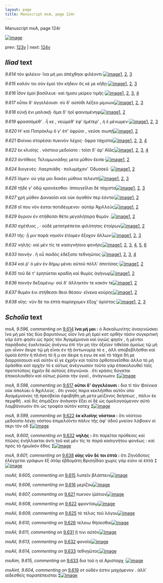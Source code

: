 ```yaml
---
layout: page
title: Manuscript msA, page 124r
---
```


Manuscript msA, page 124r

[![image](http://www.homermultitext.org/iipsrv?OBJ=IIP,1.0&FIF=/project/homer/pyramidal/deepzoom/hmt/vaimg/2017a/VA124RN_0296.tif&WID=100&CVT=JPEG)](http://www.homermultitext.org/ict2/?urn=urn:cite2:hmt:vaimg.2017a:VA124RN_0296)

prev:  [123v](../123v/) | next:  [124v](../124v/)

## *Iliad* text

*9.614* <a id="9.614"/> τὸν φιλέειν· ἵνα μή μοι ἀπέχθηαι φιλέοντι·[![image](http://www.homermultitext.org/iipsrv?OBJ=IIP,1.0&FIF=/project/homer/pyramidal/deepzoom/hmt/vaimg/2017a/VA124RN_0296.tif&RGN=0.1974,0.209,0.4198,0.0248&WID=1000&CVT=JPEG)](http://www.homermultitext.org/ict2/?urn=urn:cite2:hmt:vaimg.2017a:VA124RN_0296@0.1974,0.209,0.4198,0.0248)[1](#msA_9.667), [2](#msA_9.596), [3](#msA_9.1)

*9.615* <a id="9.615"/> καλόν τοι σὺν ἐμοὶ τὸν κήδειν ὅς κέ με κήδῃ·[![image](http://www.homermultitext.org/iipsrv?OBJ=IIP,1.0&FIF=/project/homer/pyramidal/deepzoom/hmt/vaimg/2017a/VA124RN_0296.tif&RGN=0.1954,0.2256,0.4198,0.0286&WID=1000&CVT=JPEG)](http://www.homermultitext.org/ict2/?urn=urn:cite2:hmt:vaimg.2017a:VA124RN_0296@0.1954,0.2256,0.4198,0.0286)[1](#msA_9.667), [2](#msAil_9.605), [3](#msA_9.1)

*9.616* <a id="9.616"/> ἶ̈σον ἐμοὶ βασίλευε· καὶ ήμισυ μείρεο τιμῆς·[![image](http://www.homermultitext.org/iipsrv?OBJ=IIP,1.0&FIF=/project/homer/pyramidal/deepzoom/hmt/vaimg/2017a/VA124RN_0296.tif&RGN=0.1934,0.2444,0.4198,0.0286&WID=1000&CVT=JPEG)](http://www.homermultitext.org/ict2/?urn=urn:cite2:hmt:vaimg.2017a:VA124RN_0296@0.1934,0.2444,0.4198,0.0286)[1](#msA_9.667), [2](#msAil_9.606), [3](#msA_9.597), [4](#msA_9.1)

*9.617* <a id="9.617"/> οὗτοι δ' ἀγγελέουσι· σὺ δ' αὐτόθι λέξεο μίμνων[![image](http://www.homermultitext.org/iipsrv?OBJ=IIP,1.0&FIF=/project/homer/pyramidal/deepzoom/hmt/vaimg/2017a/VA124RN_0296.tif&RGN=0.1904,0.2669,0.4198,0.0256&WID=1000&CVT=JPEG)](http://www.homermultitext.org/ict2/?urn=urn:cite2:hmt:vaimg.2017a:VA124RN_0296@0.1904,0.2669,0.4198,0.0256)[1](#msA_9.667), [2](#msA_9.598), [3](#msA_9.1)

*9.618* <a id="9.618"/> εὐνῇ ἐνι μαλακῇ· ἅμα δ' ἠοῖ φαινομένηφι[![image](http://www.homermultitext.org/iipsrv?OBJ=IIP,1.0&FIF=/project/homer/pyramidal/deepzoom/hmt/vaimg/2017a/VA124RN_0296.tif&RGN=0.1904,0.2872,0.4198,0.0256&WID=1000&CVT=JPEG)](http://www.homermultitext.org/ict2/?urn=urn:cite2:hmt:vaimg.2017a:VA124RN_0296@0.1904,0.2872,0.4198,0.0256)[1](#msA_9.667), [2](#msA_9.1)

*9.619* <a id="9.619"/> φρασσόμεθ' . ἦ κε , νεώμεθ' ἐφ' ἡμέτερ' , ἠ ὲ μένωμεν·[![image](http://www.homermultitext.org/iipsrv?OBJ=IIP,1.0&FIF=/project/homer/pyramidal/deepzoom/hmt/vaimg/2017a/VA124RN_0296.tif&RGN=0.1894,0.3038,0.4319,0.0256&WID=1000&CVT=JPEG)](http://www.homermultitext.org/ict2/?urn=urn:cite2:hmt:vaimg.2017a:VA124RN_0296@0.1894,0.3038,0.4319,0.0256)[1](#msA_9.667), [2](#msAint_9.604), [3](#msA_9.1)

*9.620* <a id="9.620"/> Η̃· καὶ Πατρόκλῳ ὅ γ' ἐπ' ὀφρύσι , νεῦσε σιωπῇ[![image](http://www.homermultitext.org/iipsrv?OBJ=IIP,1.0&FIF=/project/homer/pyramidal/deepzoom/hmt/vaimg/2017a/VA124RN_0296.tif&RGN=0.1894,0.3233,0.4319,0.0256&WID=1000&CVT=JPEG)](http://www.homermultitext.org/ict2/?urn=urn:cite2:hmt:vaimg.2017a:VA124RN_0296@0.1894,0.3233,0.4319,0.0256)[1](#msA_9.667), [2](#msA_9.1)

*9.621* <a id="9.621"/> Φοίνικι στορέσαι πυκινὸν λέχος· ὄφρα τάχιστα[![image](http://www.homermultitext.org/iipsrv?OBJ=IIP,1.0&FIF=/project/homer/pyramidal/deepzoom/hmt/vaimg/2017a/VA124RN_0296.tif&RGN=0.1894,0.3451,0.4319,0.0256&WID=1000&CVT=JPEG)](http://www.homermultitext.org/ict2/?urn=urn:cite2:hmt:vaimg.2017a:VA124RN_0296@0.1894,0.3451,0.4319,0.0256)[1](#msA_9.667), [2](#msAim_9.602), [3](#msAil_9.607), [4](#msA_9.1)

*9.622* <a id="9.622"/> ἐκ κλισίης . νόστοιο μεδοίατο : τοῖσι δ' ὰρ' Αἴᾱς[![image](http://www.homermultitext.org/iipsrv?OBJ=IIP,1.0&FIF=/project/homer/pyramidal/deepzoom/hmt/vaimg/2017a/VA124RN_0296.tif&RGN=0.1894,0.3647,0.4319,0.0256&WID=1000&CVT=JPEG)](http://www.homermultitext.org/ict2/?urn=urn:cite2:hmt:vaimg.2017a:VA124RN_0296@0.1894,0.3647,0.4319,0.0256)[1](#msA_9.667), [2](#msA_9.599), [3](#msAil_9.608), [4](#msA_9.1)

*9.623* <a id="9.623"/> ἀντίθεος Τελαμωνιάδης μετα μῦθον ἔειπε·[![image](http://www.homermultitext.org/iipsrv?OBJ=IIP,1.0&FIF=/project/homer/pyramidal/deepzoom/hmt/vaimg/2017a/VA124RN_0296.tif&RGN=0.1874,0.382,0.4319,0.0256&WID=1000&CVT=JPEG)](http://www.homermultitext.org/ict2/?urn=urn:cite2:hmt:vaimg.2017a:VA124RN_0296@0.1874,0.382,0.4319,0.0256)[1](#msA_9.667), [2](#msA_9.1)

*9.624* <a id="9.624"/> διογενὲς· Λαερτιάδη · πολυμήχαν' Ὀδυσσεῦ ·[![image](http://www.homermultitext.org/iipsrv?OBJ=IIP,1.0&FIF=/project/homer/pyramidal/deepzoom/hmt/vaimg/2017a/VA124RN_0296.tif&RGN=0.1874,0.4,0.4319,0.0256&WID=1000&CVT=JPEG)](http://www.homermultitext.org/ict2/?urn=urn:cite2:hmt:vaimg.2017a:VA124RN_0296@0.1874,0.4,0.4319,0.0256)[1](#msA_9.667), [2](#msA_9.1)

*9.625* <a id="9.625"/> ἴ̈ομεν· οὐ γάρ μοι δοκέει μύθοιο τελευτὴ[![image](http://www.homermultitext.org/iipsrv?OBJ=IIP,1.0&FIF=/project/homer/pyramidal/deepzoom/hmt/vaimg/2017a/VA124RN_0296.tif&RGN=0.1874,0.4188,0.4319,0.0256&WID=1000&CVT=JPEG)](http://www.homermultitext.org/ict2/?urn=urn:cite2:hmt:vaimg.2017a:VA124RN_0296@0.1874,0.4188,0.4319,0.0256)[1](#msA_9.667), [2](#msAil_9.609), [3](#msA_9.1)

*9.626* <a id="9.626"/> τῇδέ γ' ὁδῷ κρανέεσθαι· ἀπαγγεῖλαι δὲ τάχιστα[![image](http://www.homermultitext.org/iipsrv?OBJ=IIP,1.0&FIF=/project/homer/pyramidal/deepzoom/hmt/vaimg/2017a/VA124RN_0296.tif&RGN=0.1874,0.4406,0.4319,0.0256&WID=1000&CVT=JPEG)](http://www.homermultitext.org/ict2/?urn=urn:cite2:hmt:vaimg.2017a:VA124RN_0296@0.1874,0.4406,0.4319,0.0256)[1](#msA_9.667), [2](#msAil_9.610), [3](#msA_9.1)

*9.627* <a id="9.627"/> χρὴ μῦθον Δαναοῖσι καὶ οὐκ ἀγαθόν περ ἐόντα·[![image](http://www.homermultitext.org/iipsrv?OBJ=IIP,1.0&FIF=/project/homer/pyramidal/deepzoom/hmt/vaimg/2017a/VA124RN_0296.tif&RGN=0.1864,0.4579,0.4319,0.0256&WID=1000&CVT=JPEG)](http://www.homermultitext.org/ict2/?urn=urn:cite2:hmt:vaimg.2017a:VA124RN_0296@0.1864,0.4579,0.4319,0.0256)[1](#msA_9.667), [2](#msA_9.1)

*9.628* <a id="9.628"/> οἵ που νῦν έαται ποτιδέγμενοι· αὐτὰρ Ἀχιλλεὺς[![image](http://www.homermultitext.org/iipsrv?OBJ=IIP,1.0&FIF=/project/homer/pyramidal/deepzoom/hmt/vaimg/2017a/VA124RN_0296.tif&RGN=0.1834,0.4767,0.4319,0.0256&WID=1000&CVT=JPEG)](http://www.homermultitext.org/ict2/?urn=urn:cite2:hmt:vaimg.2017a:VA124RN_0296@0.1834,0.4767,0.4319,0.0256)[1](#msA_9.667), [2](#msA_9.1)

*9.629* <a id="9.629"/> ἄγριον ἐν στήθεσσι θέτο μεγαλήτορα θυμὸν .[![image](http://www.homermultitext.org/iipsrv?OBJ=IIP,1.0&FIF=/project/homer/pyramidal/deepzoom/hmt/vaimg/2017a/VA124RN_0296.tif&RGN=0.1834,0.4955,0.4319,0.0256&WID=1000&CVT=JPEG)](http://www.homermultitext.org/ict2/?urn=urn:cite2:hmt:vaimg.2017a:VA124RN_0296@0.1834,0.4955,0.4319,0.0256)[1](#msA_9.667), [2](#msA_9.1)

*9.630* <a id="9.630"/> σχέτλιος , · οὐδὲ μετατρέπεται φιλότητος ἑταίρων[![image](http://www.homermultitext.org/iipsrv?OBJ=IIP,1.0&FIF=/project/homer/pyramidal/deepzoom/hmt/vaimg/2017a/VA124RN_0296.tif&RGN=0.1834,0.5128,0.4319,0.0256&WID=1000&CVT=JPEG)](http://www.homermultitext.org/ict2/?urn=urn:cite2:hmt:vaimg.2017a:VA124RN_0296@0.1834,0.5128,0.4319,0.0256)[1](#msA_9.667), [2](#msA_9.1)

*9.631* <a id="9.631"/> τῆς· ᾗ μιν παρὰ νηυσὶν ἐτίομεν ἔξοχον ἄλλων·[![image](http://www.homermultitext.org/iipsrv?OBJ=IIP,1.0&FIF=/project/homer/pyramidal/deepzoom/hmt/vaimg/2017a/VA124RN_0296.tif&RGN=0.1824,0.5331,0.4319,0.0256&WID=1000&CVT=JPEG)](http://www.homermultitext.org/ict2/?urn=urn:cite2:hmt:vaimg.2017a:VA124RN_0296@0.1824,0.5331,0.4319,0.0256)[1](#msA_9.667), [2](#msAil_9.611), [3](#msA_9.1)

*9.632* <a id="9.632"/> νηλής· καὶ μέν τίς τε κασιγνήτοιο φονῆος[![image](http://www.homermultitext.org/iipsrv?OBJ=IIP,1.0&FIF=/project/homer/pyramidal/deepzoom/hmt/vaimg/2017a/VA124RN_0296.tif&RGN=0.1814,0.5549,0.4319,0.0256&WID=1000&CVT=JPEG)](http://www.homermultitext.org/ict2/?urn=urn:cite2:hmt:vaimg.2017a:VA124RN_0296@0.1814,0.5549,0.4319,0.0256)[1](#msA_9.667), [2](#msA_9.600), [3](#msAil_9.613), [4](#msAil_9.612), [5](#msAim_9.603), [6](#msA_9.1)

*9.633* <a id="9.633"/> ποινὴν . ἢ οὗ παιδὸς ἐδέξατο τεθνηῶτος·[![image](http://www.homermultitext.org/iipsrv?OBJ=IIP,1.0&FIF=/project/homer/pyramidal/deepzoom/hmt/vaimg/2017a/VA124RN_0296.tif&RGN=0.1814,0.5744,0.4319,0.0256&WID=1000&CVT=JPEG)](http://www.homermultitext.org/ict2/?urn=urn:cite2:hmt:vaimg.2017a:VA124RN_0296@0.1814,0.5744,0.4319,0.0256)[1](#msA_9.667), [2](#msAim_9.615), [3](#msAil_9.614), [4](#msA_9.1)

*9.634* <a id="9.634"/> καί ῥ' ὁ μὲν ἐν δήμῳ μένει αὐτοῦ πόλλ' ἀποτίσας·[![image](http://www.homermultitext.org/iipsrv?OBJ=IIP,1.0&FIF=/project/homer/pyramidal/deepzoom/hmt/vaimg/2017a/VA124RN_0296.tif&RGN=0.1814,0.5917,0.4319,0.0256&WID=1000&CVT=JPEG)](http://www.homermultitext.org/ict2/?urn=urn:cite2:hmt:vaimg.2017a:VA124RN_0296@0.1814,0.5917,0.4319,0.0256)[1](#msA_9.667), [2](#msA_9.1)

*9.635* <a id="9.635"/> τοῦ δέ τ' ἐρητύεται κραδίη καὶ θυμὸς ἀγήνωρ[![image](http://www.homermultitext.org/iipsrv?OBJ=IIP,1.0&FIF=/project/homer/pyramidal/deepzoom/hmt/vaimg/2017a/VA124RN_0296.tif&RGN=0.1784,0.609,0.4319,0.0256&WID=1000&CVT=JPEG)](http://www.homermultitext.org/ict2/?urn=urn:cite2:hmt:vaimg.2017a:VA124RN_0296@0.1784,0.609,0.4319,0.0256)[1](#msA_9.667), [2](#msA_9.1)

*9.636* <a id="9.636"/> ποινὴν δεξαμένῳ· σοὶ δ' ἄλληκτόν τε κακόν τε[![image](http://www.homermultitext.org/iipsrv?OBJ=IIP,1.0&FIF=/project/homer/pyramidal/deepzoom/hmt/vaimg/2017a/VA124RN_0296.tif&RGN=0.1764,0.6263,0.4319,0.0256&WID=1000&CVT=JPEG)](http://www.homermultitext.org/ict2/?urn=urn:cite2:hmt:vaimg.2017a:VA124RN_0296@0.1764,0.6263,0.4319,0.0256)[1](#msA_9.667), [2](#msA_9.1)

*9.637* <a id="9.637"/> θυμὸν ἐνι στήθεσσι θεοὶ θέσαν· εἵνεκα κούρης[![image](http://www.homermultitext.org/iipsrv?OBJ=IIP,1.0&FIF=/project/homer/pyramidal/deepzoom/hmt/vaimg/2017a/VA124RN_0296.tif&RGN=0.1754,0.6466,0.4319,0.0256&WID=1000&CVT=JPEG)](http://www.homermultitext.org/ict2/?urn=urn:cite2:hmt:vaimg.2017a:VA124RN_0296@0.1754,0.6466,0.4319,0.0256)[1](#msA_9.667), [2](#msA_9.1)

*9.638* <a id="9.638"/> οἴης· νῦν δέ τοι ἑπτὰ παρίσχομεν ἔξοχ' ἀρίστας·[![image](http://www.homermultitext.org/iipsrv?OBJ=IIP,1.0&FIF=/project/homer/pyramidal/deepzoom/hmt/vaimg/2017a/VA124RN_0296.tif&RGN=0.1733,0.6677,0.4319,0.0256&WID=1000&CVT=JPEG)](http://www.homermultitext.org/ict2/?urn=urn:cite2:hmt:vaimg.2017a:VA124RN_0296@0.1733,0.6677,0.4319,0.0256)[1](#msA_9.667), [2](#msA_9.601), [3](#msA_9.1)

## *Scholia* text

*msA, 9.596, commenting on* [9.614](#9.614)  <a id="msA_9.596"/> **ἵνα μή μοι :** ὁ Ἀσκαλωνίτης ἀναγινώσκει ἵνα μὴ μοὶ τὰς δύο βαρυτόνως οἷον ἵνα μὴ ἐμοὶ κατ ορθὴν τάσιν συγκριτικὴ γάρ ἐστι φησὶν ὡς πρὸς τὸν Ἀγαμέμνονα καὶ ὑγιῶς φησὶν , ἡ μέντοι παράδοσις ἐγκλιτικῶς ἀνέγνω ἐπὶ τὴν μη τὴν ὀξείαν τιθεῖσα ὁμοίως τῷ μή μοι οἶνον ἄειρε τῷ μὴ εἶναι ἐν τῇ ἀντωνυμίᾳ τὸ ε , ἀλλ αποβεβλῆσθαι καὶ ὁμοία ἐστὶν ἡ πλάνη τὸ ἤ μ αν ἄειρε η εγω σε καὶ τὸ τάχα δή με διαρραίσουσι καὶ αὐτὸν εἴ γε ἐχρῆν καὶ ταῦτα ὀρθοτονεῖσθαι ἀλλα τὸ μὴ ὁρᾶσθαι κατ αρχὴν τὸ ε οὕτως ἀνέγνωσαν τοῦτο γὰρ ἐπακολουθεῖ ταῖς προτοτύποις ἐχρὴν δὲ αὐτοὺς ἐπιγνῶναι . ὅτι κράσις δύναται ἐπακολουθεῖν καὶ οὕτως ῥῶσαι τὴν ὑγιεῖ , ἀνάγνωσιν ⁑[![image](http://www.homermultitext.org/iipsrv?OBJ=IIP,1.0&FIF=/project/homer/pyramidal/deepzoom/hmt/vaimg/2017a/VA124RN_0296.tif&RGN=0.2042,0.0939,0.6597,0.0759&WID=1000&CVT=JPEG)](http://www.homermultitext.org/ict2/?urn=urn:cite2:hmt:vaimg.2017a:VA124RN_0296@0.2042,0.0939,0.6597,0.0759)

*msA, 9.598, commenting on* [9.617](#9.617)  <a id="msA_9.598"/> **οὔτοι δ' ἀγγελέουσι :** δια τί τὸν Φοίνικα οὐκ ἀπολύει ὁ Ἀχιλλεύς . ὅτι γνοῦς παρα κεκλῆσθαι αὐτὸν ὑπο Αγαμέμνονος τῇ πρεσβείαι ἐφοβήθη μὴ μετα μείζονος δεήσεως , πάλιν ἐκ πεμφθῆ . καὶ δὶς ἀτιμάζειν ἀνάγκην ἕξει οἱ δὲ ὡς ὁμολογούμενον αὐτὸ λαμβάνουσιν ὅτι ὡς τροφέα αὐτὸν κατεχ ⁑[![image](http://www.homermultitext.org/iipsrv?OBJ=IIP,1.0&FIF=/project/homer/pyramidal/deepzoom/hmt/vaimg/2017a/VA124RN_0296.tif&RGN=0.5195,0.1833,0.3544,0.0841&WID=1000&CVT=JPEG)](http://www.homermultitext.org/ict2/?urn=urn:cite2:hmt:vaimg.2017a:VA124RN_0296@0.5195,0.1833,0.3544,0.0841)

*msA, 9.599, commenting on* [9.622](#9.622)  <a id="msA_9.599"/> **ἐκ κλισίης νόστοιο :** ὅτι νόστοιο μεδοίατο λέγει νόστου ἐπιμελοῖντο πάλιν τῆς ἀφ' ὁδοῦ μνείαν λάβοιεν οἱ περι τὸν οδ ⁑[![image](http://www.homermultitext.org/iipsrv?OBJ=IIP,1.0&FIF=/project/homer/pyramidal/deepzoom/hmt/vaimg/2017a/VA124RN_0296.tif&RGN=0.6016,0.2637,0.2282,0.0458&WID=1000&CVT=JPEG)](http://www.homermultitext.org/ict2/?urn=urn:cite2:hmt:vaimg.2017a:VA124RN_0296@0.6016,0.2637,0.2282,0.0458)

*msA, 9.600, commenting on* [9.632](#9.632)  <a id="msA_9.600"/> **νηλής :** ὅτι παρεῖται πρόθεσις καὶ πτῶσις ἐνήλλακται ἀντι τοῦ καὶ μέν τίς τε παρὰ κασιγνήτου φονέως : καὶ πρὸς τὸ ἡρωϊκὸν ἔθος ⁑[![image](http://www.homermultitext.org/iipsrv?OBJ=IIP,1.0&FIF=/project/homer/pyramidal/deepzoom/hmt/vaimg/2017a/VA124RN_0296.tif&RGN=0.1792,0.7062,0.6336,0.0353&WID=1000&CVT=JPEG)](http://www.homermultitext.org/ict2/?urn=urn:cite2:hmt:vaimg.2017a:VA124RN_0296@0.1792,0.7062,0.6336,0.0353)

*msA, 9.601, commenting on* [9.638](#9.638)  <a id="msA_9.601"/> **οἴης νῦν δέ τοι ἑπτὰ :** ὅτι Ζηνόδοτος ἐλέγχεται γράφων ἕξ ἀτὰρ ἑβδομάτη Βρισηΐδαo χωρὶς γάρ εἰσιν αἱ ἑπτά ⁑[![image](http://www.homermultitext.org/iipsrv?OBJ=IIP,1.0&FIF=/project/homer/pyramidal/deepzoom/hmt/vaimg/2017a/VA124RN_0296.tif&RGN=0.1872,0.7243,0.6336,0.0173&WID=1000&CVT=JPEG)](http://www.homermultitext.org/ict2/?urn=urn:cite2:hmt:vaimg.2017a:VA124RN_0296@0.1872,0.7243,0.6336,0.0173)

*msAil, 9.605, commenting on* [9.615](#9.615)  <a id="msAil_9.605"/> λυπεῖν βλάπτειν[![image](http://www.homermultitext.org/iipsrv?OBJ=IIP,1.0&FIF=/project/homer/pyramidal/deepzoom/hmt/vaimg/2017a/VA124RN_0296.tif&RGN=0.3974,0.2254,0.0761,0.0165&WID=1000&CVT=JPEG)](http://www.homermultitext.org/ict2/?urn=urn:cite2:hmt:vaimg.2017a:VA124RN_0296@0.3974,0.2254,0.0761,0.0165)

*msAil, 9.606, commenting on* [9.616](#9.616)  <a id="msAil_9.606"/> μερίζου[![image](http://www.homermultitext.org/iipsrv?OBJ=IIP,1.0&FIF=/project/homer/pyramidal/deepzoom/hmt/vaimg/2017a/VA124RN_0296.tif&RGN=0.4885,0.2479,0.045,0.0135&WID=1000&CVT=JPEG)](http://www.homermultitext.org/ict2/?urn=urn:cite2:hmt:vaimg.2017a:VA124RN_0296@0.4885,0.2479,0.045,0.0135)

*msAil, 9.607, commenting on* [9.621](#9.621)  <a id="msAil_9.607"/> πυκνον ἰ̈μάτιον[![image](http://www.homermultitext.org/iipsrv?OBJ=IIP,1.0&FIF=/project/homer/pyramidal/deepzoom/hmt/vaimg/2017a/VA124RN_0296.tif&RGN=0.3514,0.3441,0.0621,0.0135&WID=1000&CVT=JPEG)](http://www.homermultitext.org/ict2/?urn=urn:cite2:hmt:vaimg.2017a:VA124RN_0296@0.3514,0.3441,0.0621,0.0135)

*msAil, 9.608, commenting on* [9.622](#9.622)  <a id="msAil_9.608"/> φροντίσῳ[![image](http://www.homermultitext.org/iipsrv?OBJ=IIP,1.0&FIF=/project/homer/pyramidal/deepzoom/hmt/vaimg/2017a/VA124RN_0296.tif&RGN=0.3764,0.3614,0.0621,0.0135&WID=1000&CVT=JPEG)](http://www.homermultitext.org/ict2/?urn=urn:cite2:hmt:vaimg.2017a:VA124RN_0296@0.3764,0.3614,0.0621,0.0135)

*msAil, 9.609, commenting on* [9.625](#9.625)  <a id="msAil_9.609"/> τὸ τέλος τοῦ λόγου[![image](http://www.homermultitext.org/iipsrv?OBJ=IIP,1.0&FIF=/project/homer/pyramidal/deepzoom/hmt/vaimg/2017a/VA124RN_0296.tif&RGN=0.4895,0.4207,0.0621,0.0135&WID=1000&CVT=JPEG)](http://www.homermultitext.org/ict2/?urn=urn:cite2:hmt:vaimg.2017a:VA124RN_0296@0.4895,0.4207,0.0621,0.0135)

*msAil, 9.610, commenting on* [9.626](#9.626)  <a id="msAil_9.610"/> τελειω θήσεσθαι[![image](http://www.homermultitext.org/iipsrv?OBJ=IIP,1.0&FIF=/project/homer/pyramidal/deepzoom/hmt/vaimg/2017a/VA124RN_0296.tif&RGN=0.3263,0.4373,0.0861,0.0135&WID=1000&CVT=JPEG)](http://www.homermultitext.org/ict2/?urn=urn:cite2:hmt:vaimg.2017a:VA124RN_0296@0.3263,0.4373,0.0861,0.0135)

*msAil, 9.611, commenting on* [9.631](#9.631)  <a id="msAil_9.611"/> ᾔ τινι αὐτὸν[![image](http://www.homermultitext.org/iipsrv?OBJ=IIP,1.0&FIF=/project/homer/pyramidal/deepzoom/hmt/vaimg/2017a/VA124RN_0296.tif&RGN=0.2342,0.5312,0.0861,0.0135&WID=1000&CVT=JPEG)](http://www.homermultitext.org/ict2/?urn=urn:cite2:hmt:vaimg.2017a:VA124RN_0296@0.2342,0.5312,0.0861,0.0135)

*msAil, 9.613, commenting on* [9.632](#9.632)  <a id="msAil_9.613"/> φονοῖο[![image](http://www.homermultitext.org/iipsrv?OBJ=IIP,1.0&FIF=/project/homer/pyramidal/deepzoom/hmt/vaimg/2017a/VA124RN_0296.tif&RGN=0.5135,0.5552,0.021,0.0135&WID=1000&CVT=JPEG)](http://www.homermultitext.org/ict2/?urn=urn:cite2:hmt:vaimg.2017a:VA124RN_0296@0.5135,0.5552,0.021,0.0135)

*msAil, 9.614, commenting on* [9.633](#9.633)  <a id="msAil_9.614"/> τεθνῃῶτος[![image](http://www.homermultitext.org/iipsrv?OBJ=IIP,1.0&FIF=/project/homer/pyramidal/deepzoom/hmt/vaimg/2017a/VA124RN_0296.tif&RGN=0.4895,0.5763,0.021,0.0135&WID=1000&CVT=JPEG)](http://www.homermultitext.org/ict2/?urn=urn:cite2:hmt:vaimg.2017a:VA124RN_0296@0.4895,0.5763,0.021,0.0135)

*msAim, 9.615, commenting on* [9.633](#9.633)  <a id="msAim_9.615"/> δια τοῦ η αἱ Αρισταρχ :[![image](http://www.homermultitext.org/iipsrv?OBJ=IIP,1.0&FIF=/project/homer/pyramidal/deepzoom/hmt/vaimg/2017a/VA124RN_0296.tif&RGN=0.5245,0.5718,0.0711,0.0158&WID=1000&CVT=JPEG)](http://www.homermultitext.org/ict2/?urn=urn:cite2:hmt:vaimg.2017a:VA124RN_0296@0.5245,0.5718,0.0711,0.0158)

*msAint, 9.604, commenting on* [9.619](#9.619)  <a id="msAint_9.604"/> οτ οὐδὲν ἐστιν μαχόμενον . ἀλλ' αἱδεσθεῖς παραπέπεισται ⁑[![image](http://www.homermultitext.org/iipsrv?OBJ=IIP,1.0&FIF=/project/homer/pyramidal/deepzoom/hmt/vaimg/2017a/VA124RN_0296.tif&RGN=0.1191,0.3013,0.0761,0.0518&WID=1000&CVT=JPEG)](http://www.homermultitext.org/ict2/?urn=urn:cite2:hmt:vaimg.2017a:VA124RN_0296@0.1191,0.3013,0.0761,0.0518)